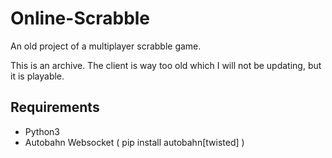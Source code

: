 # Online-Scrabble
An old project of a multiplayer scrabble game.

This is an archive. The client is way too old which I will not be updating, but it is playable.

## Requirements
- Python3
- Autobahn Websocket ( pip install autobahn[twisted] )
